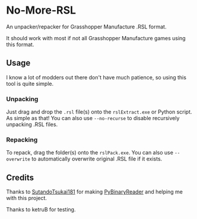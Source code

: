 # No-More-RSL
An unpacker/repacker for Grasshopper Manufacture .RSL format.

It should work with most if not all Grasshopper Manufacture games using this format. 


## Usage
I know a lot of modders out there don't have much patience, so using this tool is quite simple.

### Unpacking
Just drag and drop the `.rsl` file(s) onto the `rslExtract.exe` or Python script. As simple as that! You can also use `--no-recurse` to disable recursively unpacking .RSL files.


### Repacking
To repack, drag the folder(s) onto the `rslPack.exe`. You can also use `--overwrite` to automatically overwrite original .RSL file if it exists.

## Credits
Thanks to [SutandoTsukai181](https://github.com/SutandoTsukai181) for making [PyBinaryReader](https://github.com/SutandoTsukai181/PyBinaryReader) and helping me with this project.

Thanks to ketruB for testing.
